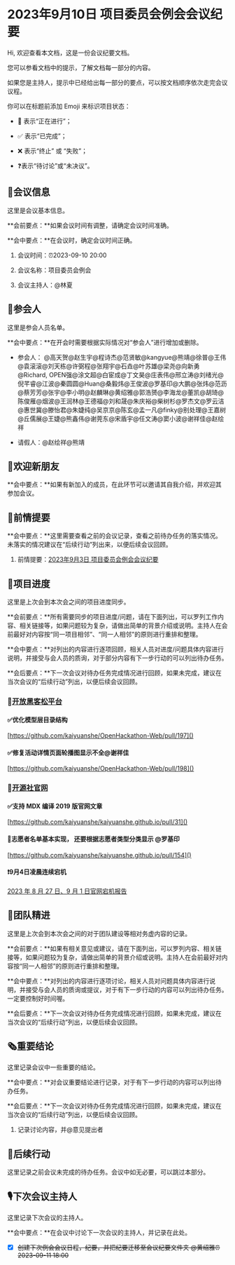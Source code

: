 # 2023年9月10日 项目委员会例会会议纪要

<div class="callout">

Hi, 欢迎查看本文档，这是一份会议纪要文档。

您可以参看文档中的提示，了解文档每一部分的内容。

如果您是主持人，提示中已经给出每一部分的要点，可以按文档顺序依次走完会议议程。



你可以在标题前添加 Emoji 来标识项目状态：

- 🚧 表示“正在进行”；

- ✅ 表示“已完成”；

- ❌ 表示“终止” 或 “失败”；

- ❓表示“待讨论”或“未决议”。

</div>

## 🦣会议信息

<div class="callout">

这里是会议基本信息。

**会前要点：**如果会议时间有调整，请确定会议时间准确。

**会中要点：**在会议时，确定会议时间正确。

</div>

1. 会议时间：⏰2023-09-10 20:00

2. 会议名称：项目委员会例会

3. 会议主持人：@林夏



## 👤参会人

<div class="callout">

这里是参会人员名单。

**会中要点：**在开会时需要根据实际情况对“参会人”进行增加或删除。

</div>

- 参会人：
@高天贺@赵生宇@程诗杰@范贤敏@kangyue@熊靖@徐普@王伟@袁滚滚@刘天栋@许弼程@张翔宇@石垚@叶苏雄@梁尧@向新勇@Richard, OPEN强@涂文超@白宦成@丁文昊@庄表伟@邢立涛@刘绪光@倪芊睿@江波@秦圆圆@Huan@桑毅炜@王俊波@罗基印@大鹏@张炜@范沥@蔡芳芳@张宇@李小明@赵麟琳@黄绍雅@郭浩赟@李海龙@董凯@胡琦@陈俊雁@烟波@王润林@王德福@刘和晟@朱庆裕@柴树杉@罗杰文@罗云洁@惠世冀@滕怡君@朱婕纯@吴京京@陈玄@孟一凡@finky@别处理@王嘉树@丘儒展@王婕@熊鑫伟@谢莞东@宋盾宇@任文涛@窦小波@谢祥佳@赵绘祥

- 请假人：@赵绘祥@熊靖

## 👏欢迎新朋友

<div class="callout">

**会中要点：**如果有新加入的成员，在此环节可以邀请其自我介绍，并欢迎其参加会议。

</div>



## 📄前情提要

<div class="callout">

**会中要点：**这里需要查看之前的会议记录，查看之前待办任务的落实情况。未落实的情况建议在“后续行动”列出来，以便后续会议回顾。

</div>

1. 前情提要：[2023年9月3日 项目委员会例会会议纪要](https://kaiyuanshe.feishu.cn/wiki/RuwAwwIKGi6aCqkQFcscIjmLnQg) 



## 🚧项目进度

<div class="callout">

这里是上次会到本次会之间的项目进度同步。

**会前要点：**所有需要同步的项目进度/问题，请在下面列出，可以罗列工作内容、相关链接等，如果问题较为复杂，请做出简单的背景介绍或说明。主持人在会前最好对内容按“同一项目相邻”、“同一人相邻”的原则进行重排和整理。

**会中要点：**对列出的内容进行逐项回顾，相关人员对进度/问题具体内容进行说明，并接受与会人员的质询，对于部分内容有下一步行动的可以列出待办任务。

**会后要点：**下一次会议对待办任务完成情况进行回顾，如果未完成，建议在当次会议的“后续行动”列出，以便后续会议回顾。

</div>

### 🚧[开放黑客松平台](https://kaiyuanshe.feishu.cn/wiki/wikcnhh5IsXli7Ip1qdJ881UUoh)

#### ✅优化模型层目录结构

[https://github.com/kaiyuanshe/OpenHackathon-Web/pull/197]()

#### ✅修复活动详情页面轮播图显示不全@谢祥佳

[https://github.com/kaiyuanshe/OpenHackathon-Web/pull/198]()

### 🚧[开源社官网](https://kaiyuanshe.feishu.cn/wiki/wikcn6FQGVV8q9FZk9F3rTPKaFe)

#### ✅支持 MDX 编译 2019 版官网文章

[https://github.com/kaiyuanshe/kaiyuanshe.github.io/pull/31]()

#### 🚧志愿者名单基本实现， 还要根据志愿者类型分类显示 @罗基印

[https://github.com/kaiyuanshe/kaiyuanshe.github.io/pull/154]()

#### ❗9月4日凌晨连续宕机

[2023 年 8 月 27 日、9 月 1 日官网宕机报告](https://kaiyuanshe.feishu.cn/docx/AZUudSEE8obHgNxAa9DchPOznZf?theme=LIGHT&contentTheme=DARK#JVJfdLpL6oxJgjx7Z4AcKqTSn4e)

## 🤼团队精进

<div class="callout">

这里是上次会到本次会之间的对于团队建设等相对务虚内容的记录。

**会前要点：**如果有相关意见或建议，请在下面列出，可以罗列内容、相关链接等，如果问题较为复杂，请做出简单的背景介绍或说明。主持人在会前最好对内容按“同一人相邻”的原则进行重排和整理。

**会中要点：**对列出的内容进行逐项讨论，相关人员对问题具体内容进行说明，并接受与会人员的质询或提议，对于有下一步行动的内容可以列出待办任务。一定要控制好时间喔。

**会后要点：**下一次会议对待办任务完成情况进行回顾，如果未完成，建议在当次会议的“后续行动”列出，以便后续会议回顾。

</div>



## 🗞️重要结论

<div class="callout">

这里记录会议中一些重要的结论。

**会中要点：**对会议重要结论进行记录，对于有下一步行动的内容可以列出待办任务。

**会后要点：**下一次会议对待办任务完成情况进行回顾，如果未完成，建议在当次会议的“后续行动”列出，以便后续会议回顾。

</div>

1. 记录讨论内容，并@意见提出者



## 🤺后续行动

<div class="callout">

这里记录之前会议未完成的待办任务。会议中如无必要，可以跳过本部分。

</div>



## 🎙️下次会议主持人 

<div class="callout">

这里记录下次会议的主持人。

**会中要点：**在会议中讨论下一次会议的主持人，并记录在此处。

</div>

* [x] ~~创建下次例会会议日程，纪要，并把纪要迁移至会议纪要文件夹 @黄绍雅⏰2023-09-11 18:00~~



